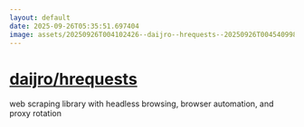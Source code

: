 ```yaml
---
layout: default
date: 2025-09-26T05:35:51.697404
image: assets/20250926T004102426--daijro--hrequests--20250926T004540998--cropped.png
---
```


# [daijro/hrequests](https://github.com/daijro/hrequests)

web scraping library with headless browsing, browser automation, and proxy rotation
